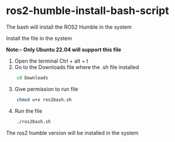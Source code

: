 # ros2-humble-install-bash-script
The bash will install the ROS2 Humble in the system 

Install the file in the system 

**Note:- Only Ubuntu 22.04 will support this file**
1. Open the terminal Ctrl + alt + t
2. Go to the Downloads file where the .sh file installed
```sh
    cd Downloads
```
3. Give permission to run file
```sh
    chmod u+x ros2bash.sh
```
4. Run the file
```sh
    ./ros2bash.sh
```
The ros2 humble version will be installed in the system 
